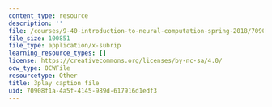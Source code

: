 ```yaml
---
content_type: resource
description: ''
file: /courses/9-40-introduction-to-neural-computation-spring-2018/70908f1a4a5f4145989d617916d1edf3_EpPtCLkCGOk.srt
file_size: 100851
file_type: application/x-subrip
learning_resource_types: []
license: https://creativecommons.org/licenses/by-nc-sa/4.0/
ocw_type: OCWFile
resourcetype: Other
title: 3play caption file
uid: 70908f1a-4a5f-4145-989d-617916d1edf3
---
```

